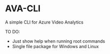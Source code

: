 # AVA-CLI
A simple CLI for Azure Video Analytics

TO DO:

- Just show help when running root commands
- Single file package for Windows and Linux